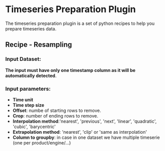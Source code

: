 # Timeseries Preparation Plugin
The timeseries preparation plugin is a set of python recipes to help you prepare timeseries data.

## Recipe - Resampling

### Input Dataset:
**The input must have only one timestamp column as it will be automatically detected**.

### Input parameters:
- **Time unit**
- **Time step size**
- **Offset**: numbe of starting rows to remove.
- **Crop**: number of ending rows to remove.
- **Interpolation method**:'nearest', 'previous', 'next', 'linear', 'quadratic', 'cubic', 'barycentric'
- **Extrapolation method**: 'nearest', 'clip' or 'same as interpolation'
- **Column to groupby**: in case in one dataset we have multiple timeserie (one per product/engine/...)
